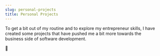 ```yaml
---
slug: personal-projects
title: Personal Projects
---
```


To get a bit out of my routine and to explore my entrepreneur skills, I have created some projects that have pushed me a bit more towards the business side of software development.

🚧

